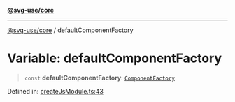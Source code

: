 [**@svg-use/core**](../README.md)

---

[@svg-use/core](../README.md) / defaultComponentFactory

# Variable: defaultComponentFactory

> `const` **defaultComponentFactory**:
> [`ComponentFactory`](../type-aliases/ComponentFactory.md)

Defined in:
[createJsModule.ts:43](https://github.com/fpapado/svg-use/blob/main/packages/core/src/createJsModule.ts#L43)
